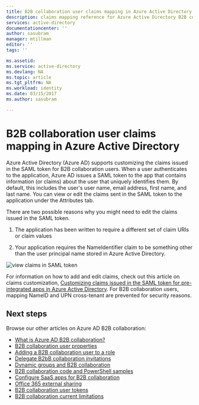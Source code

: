 ```yaml
---
title: B2B collaboration user claims mapping in Azure Active Directory | Microsoft Docs
description: claims mapping reference for Azure Active Directory B2B collaboration
services: active-directory
documentationcenter: ''
author: sasubram
manager: mtillman
editor: ''
tags: ''

ms.assetid:
ms.service: active-directory
ms.devlang: NA
ms.topic: article
ms.tgt_pltfrm: NA
ms.workload: identity
ms.date: 03/15/2017
ms.author: sasubram

---
```


# B2B collaboration user claims mapping in Azure Active Directory

Azure Active Directory (Azure AD) supports customizing the claims issued in the SAML token for B2B collaboration users. When a user authenticates to the application, Azure AD issues a SAML token to the app that contains information (or claims) about the user that uniquely identifies them. By default, this includes the user's user name, email address, first name, and last name. You can view or edit the claims sent in the SAML token to the application under the Attributes tab.

There are two possible reasons why you might need to edit the claims issued in the SAML token.

1. The application has been written to require a different set of claim URIs or claim values

2. Your application requires the NameIdentifier claim to be something other than the user principal name stored in Azure Active Directory.

  ![view claims in SAML token](media/active-directory-b2b-claims-mapping/view-claims-in-saml-token.png)

For information on how to add and edit claims, check out this article on claims customization, [Customizing claims issued in the SAML token for pre-integrated apps in Azure Active Directory](develop/active-directory-saml-claims-customization.md). For B2B collaboration users, mapping NameID and UPN cross-tenant are prevented for security reasons.


## Next steps

Browse our other articles on Azure AD B2B collaboration:

* [What is Azure AD B2B collaboration?](active-directory-b2b-what-is-azure-ad-b2b.md)
* [B2B collaboration user properties](active-directory-b2b-user-properties.md)
* [Adding a B2B collaboration user to a role](active-directory-b2b-add-guest-to-role.md)
* [Delegate B2bB collaboration invitations](active-directory-b2b-delegate-invitations.md)
* [Dynamic groups and B2B collaboration](active-directory-b2b-dynamic-groups.md)
* [B2B collaboration code and PowerShell samples](active-directory-b2b-code-samples.md)
* [Configure SaaS apps for B2B collaboration](active-directory-b2b-configure-saas-apps.md)
* [Office 365 external sharing](active-directory-b2b-o365-external-user.md)
* [B2B collaboration user tokens](active-directory-b2b-user-token.md)
* [B2B collaboration current limitations](active-directory-b2b-current-limitations.md)
